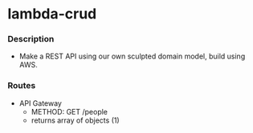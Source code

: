 # lambda-crud

### Description

* Make a REST API using our own sculpted domain model, build using AWS.

### Routes

* API Gateway
    * METHOD: GET /people
    * returns array of objects (1)
